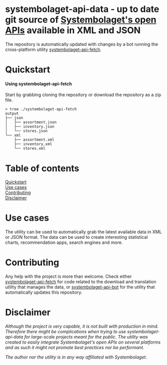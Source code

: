 systembolaget-api-data  - up to date git source of [Systembolaget's open APIs](https://www.systembolaget.se/api/) available in XML and JSON
======

The repository is automatically updated with changes by a bot running the cross-platform utility [systembolaget-api-fetch](https://github.com/AlexGustafsson/systembolaget-api-fetch).

# Quickstart
<a name="quickstart"></a>

#### Using systembolaget-api-fetch

Start by grabbing cloning the repository or download the repository as a zip file.

```
> tree ./systembolaget-api-fetch
output
├── json
│   ├── assortment.json
│   ├── inventory.json
│   └── stores.json
└── xml
    ├── assortment.xml
    ├── inventory.xml
    └── stores.xml
```

# Table of contents

[Quickstart](#quickstart)<br/>
[Use cases](#usecases)<br/>
[Contributing](#contributing)<br/>
[Disclaimer](#disclaimer)

# Use cases
<a name="usecases"></a>

The utility can be used to automatically grab the latest available data in XML or JSON format. The data can be used to create interesting statistical charts, recommendation apps, search engines and more.

# Contributing
<a name="contributing"></a>

Any help with the project is more than welcome. Check either [systembolaget-api-fetch](https://github.com/AlexGustafsson/systembolaget-api-fetch) for code related to the download and translation utility that manages the data, or [systembolaget-api-bot](https://github.com/AlexGustafsson/systembolaget-api-bot) for the utility that automatically updates this repository.

# Disclaimer
<a name="disclaimer"></a>

_Although the project is very capable, it is not built with production in mind. Therefore there might be complications when trying to use systembolaget-api-data for large-scale projects meant for the public. The utility was created to easily integrate Systembolaget's open APIs on several platforms and as such it might not promote best practices nor be performant._

_The author nor the utility is in any way affiliated with Systembolaget._
